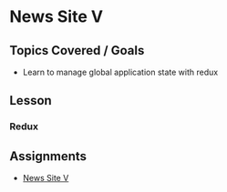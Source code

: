 # News Site V

## Topics Covered / Goals
- Learn to manage global application state with redux

## Lesson

### Redux



## Assignments
- [News Site V](https://github.com/romeoplatoon/react-news-site-v)